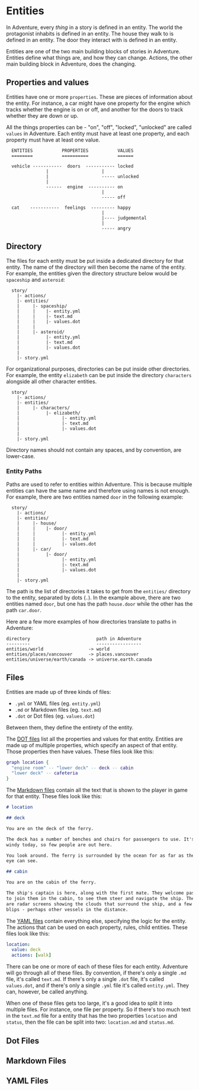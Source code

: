 # Entities

In Adventure, every _thing_ in a story is defined in an entity. The world the 
protagonist inhabits is defined in an entity. The house they walk to is 
defined in an entity. The door they interact with is defined in an entity.

Entities are one of the two main building blocks of stories in Adventure.
Entities define what things are, and how they can change. Actions, the other
main building block in Adventure, does the changing.

## Properties and values

Entities have one or more `properties`. These are pieces of information about
the entity. For instance, a car might have one property for the engine which
tracks whether the engine is on or off, and another for the doors to track 
whether they are down or up.

All the things properties can be - "on", "off", "locked", "unlocked" are 
called `values` in Adventure. Each entity must have at least one property, 
and each property must have at least one value.

```
  ENTITIES           PROPERTIES           VALUES
  ========           ==========           ======

  vehicle -----------  doors  ----------- locked
               |                    |
               |                    ----- unlocked
               |
               ------  engine  ---------- on
                                    |
                                    ----- off

  cat    -----------  feelings  --------- happy
                                    |
                                    |---- judgemental
                                    |
                                    ----- angry
```

## Directory

The files for each entity must be put inside a dedicated directory for that
entity. The name of the directory will then become the name of the entity.
For example, the entities given the directory structure below would be 
`spaceship` and `asteroid`:

```
  story/
    |- actions/
    |- entities/
    |     |- spaceship/
    |     |    |- entity.yml
    |     |    |- text.md
    |     |    |- values.dot
    |     |
    |     |- asteroid/
    |          |- entity.yml
    |          |- text.md
    |          |- values.dot
    |     
    |- story.yml
```

For organizational purposes, directories can be put inside other directories.
For example, the entity `elizabeth` can be put inside the directory `characters`
alongside all other character entities.

```
  story/
    |- actions/
    |- entities/
    |     |- characters/
    |          |- elizabeth/
    |                |- entity.yml
    |                |- text.md
    |                |- values.dot
    |
    |- story.yml
```

Directory names should not contain any spaces, and by convention, 
are lower-case.

### Entity Paths

Paths are used to refer to entities within Adventure. This is because 
multiple entities can have the same name and therefore using names is not
enough. For example, there are two entities named `door` in the following
example:

```
  story/
    |- actions/
    |- entities/
    |     |- house/
    |     |    |- door/
    |     |          |- entity.yml
    |     |          |- text.md
    |     |          |- values.dot
    |     |- car/
    |          |- door/
    |                |- entity.yml
    |                |- text.md
    |                |- values.dot
    | 
    |- story.yml
```

The path is the list of directories it takes to get from the `entities/` 
directory to the entity, separated by dots (`.`). In the example above, there
are two entities named `door`, but one has the path `house.door` while the
other has the path `car.door`.

Here are a few more examples of how directories translate to paths in
Adventure:

```
directory                         path in Adventure
---------                         -----------------
entities/world                 -> world
entities/places/vancouver      -> places.vancouver
entities/universe/earth/canada -> universe.earth.canada
```

## Files

Entities are made up of three kinds of files: 

* `.yml` or YAML files (eg. `entity.yml`)
* `.md` or Markdown files (eg. `text.md`) 
* `.dot` or Dot files (eg. `values.dot`)

Between them, they define the entirety of the entity. 

The [DOT files](https://en.wikipedia.org/wiki/DOT_\(graph_description_language\))
list all the properties and values for that entity. Entities are made up of
multiple properties, which specify an aspect of that entity. Those properties
then have values. These files look like this:

```dot
graph location {
  "engine room" -- "lower deck" -- deck -- cabin
  "lower deck" -- cafeteria
}
```

The [Markdown files](https://en.wikipedia.org/wiki/Markdown) contain all the 
text that is shown to the player in game for that entity. These files look 
like this:

```markdown
# location

## deck

You are on the deck of the ferry.

The deck has a number of benches and chairs for passengers to use. It's
windy today, so few people are out here.

You look around. The ferry is surrounded by the ocean for as far as the
eye can see.

## cabin

You are on the cabin of the ferry.

The ship's captain is here, along with the first mate. They welcome passengers
to join them in the cabin, to see them steer and navigate the ship. There
are radar screens showing the clouds that surround the ship, and a few other
blips - perhaps other vessels in the distance.
```

The [YAML files](https://en.wikipedia.org/wiki/YAML) contain everything else,
specifying the logic for the entity. The actions that can be used on each 
property, rules, child entities. These files look like this:

```yaml
location:
  value: deck
  actions: [walk]
```

There can be one or more of each of these files for each entity. Adventure
will go through all of these files. By convention, if there's only a single
`.md` file, it's called `text.md`. If there's only a single `.dot` file, it's
called `values.dot`, and if there's only a single `.yml` file it's called 
`entity.yml`. They can, however, be called anything.

When one of these files gets too large, it's a good idea to split it into
multiple files. For instance, one file per property. So if there's too much
text in the `text.md` file for a entity that has the two properties 
`location` and `status`, then the file can be split into two: `location.md` and
`status.md`.

## Dot Files

## Markdown Files

## YAML Files